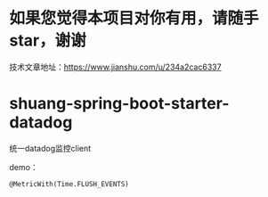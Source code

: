 # 如果您觉得本项目对你有用，请随手star，谢谢
技术文章地址：https://www.jianshu.com/u/234a2cac6337

# shuang-spring-boot-starter-datadog 
统一datadog监控client

demo：

````
@MetricWith(Time.FLUSH_EVENTS)

````